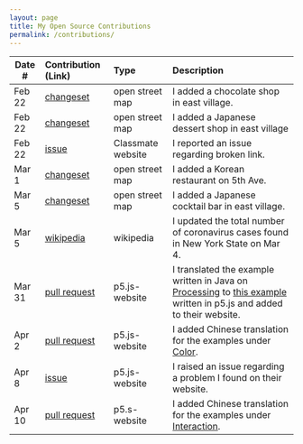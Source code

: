 ```yaml
---
layout: page
title: My Open Source Contributions
permalink: /contributions/
---
```


<!--
Type of the contribution should be "Wikipedia edit", "OpenStreet Map feature", "Documentation", "Course website", "Blog",
"Browse Add-on", etc.

The description should include a brief summary of what you did.

Replace the first row with your own contribution.

-->

| Date # | Contribution (Link)                              | Type            | Description                                     |
| ------ | :----------------------------------------------- | :-------------- | :---------------------------------------------- |
| Feb 22 | [changeset](https://www.openstreetmap.org/changeset/81355023) | open street map | I added a chocolate shop in east village.       |
| Feb 22 | [changeset](https://www.openstreetmap.org/changeset/81355273) | open street map | I added a Japanese dessert shop in east village |
| Feb 22 | [issue](https://github.com/nyu-ossd-s20/kmaraj-weekly/issues/2) | Classmate website | I reported an issue regarding broken link.|
| Mar 1 | [changeset](https://www.openstreetmap.org/changeset/81653057) | open street map | I added a Korean restaurant on 5th Ave. |
| Mar 5 | [changeset](https://www.openstreetmap.org/changeset/81843126) | open street map | I added a Japanese cocktail bar in east village. |
| Mar 5 | [wikipedia](https://zh.wikipedia.org/w/index.php?title=2019%E5%86%A0%E7%8B%80%E7%97%85%E6%AF%92%E7%97%85%E7%BE%8E%E5%9C%8B%E7%96%AB%E6%83%85&oldid=58479808) | wikipedia | I updated the total number of coronavirus cases found in New York State on Mar 4. |
| Mar 31 | [pull request](https://github.com/processing/p5.js-website/pull/644) | p5.js-website | I translated the example written in Java on [Processing](https://processing.org/examples/) to [this example](https://p5js.org/zh-Hans/examples/advanced-data-load-saved-table.html) written in p5.js and added to their website. |
| Apr 2 | [pull request](https://github.com/processing/p5.js-website/pull/648) | p5.js-website | I added Chinese translation for the examples under [Color](https://p5js.org/zh-Hans/examples/). |
| Apr 8 | [issue](https://github.com/processing/p5.js-website/issues/662) | p5.js-website | I raised an issue regarding a problem I found on their website. |
| Apr 10 | [pull request](https://github.com/processing/p5.js-website/pull/663) | p5.s-website | I added Chinese translation for the examples under [Interaction](https://p5js.org/zh-Hans/examples/). |
